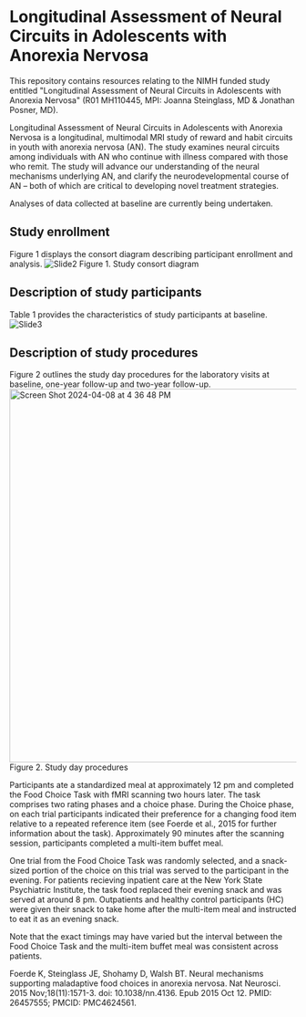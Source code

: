 # Longitudinal Assessment of Neural Circuits in Adolescents with Anorexia Nervosa
This repository contains resources relating to the NIMH funded study entitled "Longitudinal Assessment of Neural Circuits in Adolescents with Anorexia Nervosa" (R01 MH110445, MPI: Joanna Steinglass, MD & Jonathan Posner, MD).

Longitudinal Assessment of Neural Circuits in Adolescents with Anorexia Nervosa is a longitudinal, multimodal MRI study of reward and habit circuits in youth with anorexia nervosa (AN). The study examines neural circuits among individuals with AN who continue with illness compared with those who remit. The study will advance our understanding of the neural mechanisms underlying AN, and clarify the neurodevelopmental course of AN – both of which are critical to developing novel treatment strategies.

Analyses of data collected at baseline are currently being undertaken.

## Study enrollment

Figure 1 displays the consort diagram describing participant enrollment and analysis.
![Slide2](https://user-images.githubusercontent.com/121979841/210651477-ef51c480-8c38-4b3f-9e42-c4db2423da19.jpeg)
Figure 1. Study consort diagram


## Description of study participants

Table 1 provides the characteristics of study participants at baseline.
![Slide3](https://user-images.githubusercontent.com/121979841/210652730-d4da0308-e0e3-4647-9795-6b508b29bbfe.jpeg)

## Description of study procedures
Figure 2 outlines the study day procedures for the laboratory visits at baseline, one-year follow-up and two-year follow-up.
<img width="655" alt="Screen Shot 2024-04-08 at 4 36 48 PM" src="https://github.com/Columbia-Center-for-EDs/Longitudinal-Assessment-of-Teens-with-Anorexia-Nervosa/assets/121979841/61b3a1c6-6905-415f-ab12-e622df82fa5f">
Figure 2. Study day procedures

Participants ate a standardized meal at approximately 12 pm and completed the Food Choice Task with fMRI scanning two hours later. The task comprises two rating phases and a choice phase. During the Choice phase, on each trial participants indicated their preference for a changing food item relative to a repeated reference item (see Foerde et al., 2015 for further information about the task). Approximately 90 minutes after the scanning session, participants completed a multi-item buffet meal. 

One trial from the Food Choice Task was randomly selected, and a snack-sized portion of the choice on this trial was served to the participant in the evening. For patients recieving inpatient care at the New York State Psychiatric Institute, the task food replaced their evening snack and was served at around 8 pm. Outpatients and healthy control participants (HC) were given their snack to take home after the multi-item meal and instructed to eat it as an evening snack.

Note that the exact timings may have varied but the interval between the Food Choice Task and the multi-item buffet meal was consistent across patients.


Foerde K, Steinglass JE, Shohamy D, Walsh BT. Neural mechanisms supporting maladaptive food choices in anorexia nervosa. Nat Neurosci. 2015 Nov;18(11):1571-3. doi: 10.1038/nn.4136. Epub 2015 Oct 12. PMID: 26457555; PMCID: PMC4624561.
